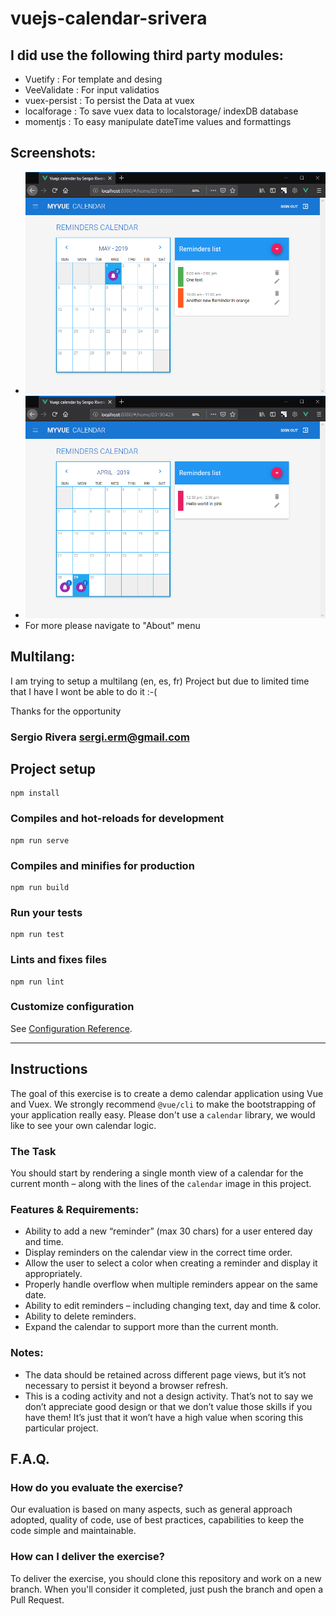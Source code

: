 # vuejs-calendar-srivera

## I did use the following third party modules:

- Vuetify : For template and desing
- VeeValidate : For input validatios
- vuex-persist : To persist the Data at vuex
- localforage : To save vuex data to localstorage/ indexDB database
- momentjs : To easy manipulate dateTime values and formattings

## Screenshots:

- ![alt text](public/img/calendar01.png "Default view")
- ![alt text](public/img/calendar02.png "Navigating months")
- For more please navigate to "About" menu

## Multilang:

I am trying to setup a multilang (en, es, fr) Project but due to limited time that I have I wont be able to do it :-(

Thanks for the opportunity

### Sergio Rivera [sergi.erm@gmail.com](mailto:sergi.erm@gmail.com)

## Project setup

```
npm install
```

### Compiles and hot-reloads for development

```
npm run serve
```

### Compiles and minifies for production

```
npm run build
```

### Run your tests

```
npm run test
```

### Lints and fixes files

```
npm run lint
```

### Customize configuration

See [Configuration Reference](https://cli.vuejs.org/config/).

---

## Instructions

The goal of this exercise is to create a demo calendar application using Vue and Vuex. We strongly recommend `@vue/cli` to make the bootstrapping of your application really easy.
Please don't use a `calendar` library, we would like to see your own calendar logic.

### The Task

You should start by rendering a single month view of a calendar for the current month – along with the lines of the `calendar` image in this project.

### Features & Requirements:

- Ability to add a new “reminder” (max 30 chars) for a user entered day and time.
- Display reminders on the calendar view in the correct time order.
- Allow the user to select a color when creating a reminder and display it appropriately.
- Properly handle overflow when multiple reminders appear on the same date.
- Ability to edit reminders – including changing text, day and time & color.
- Ability to delete reminders.
- Expand the calendar to support more than the current month.

### Notes:

- The data should be retained across different page views, but it’s not necessary to persist it beyond a browser refresh.
- This is a coding activity and not a design activity. That’s not to say we don’t appreciate good design or that we don’t value those skills if you have them! It’s just that it won’t have a high value when scoring this particular project.

## F.A.Q.

### How do you evaluate the exercise?

Our evaluation is based on many aspects, such as general approach adopted, quality of code, use of best practices, capabilities to keep the code simple and maintainable.

### How can I deliver the exercise?

To deliver the exercise, you should clone this repository and work on a new branch. When you'll consider it completed, just push the branch and open a Pull Request.
